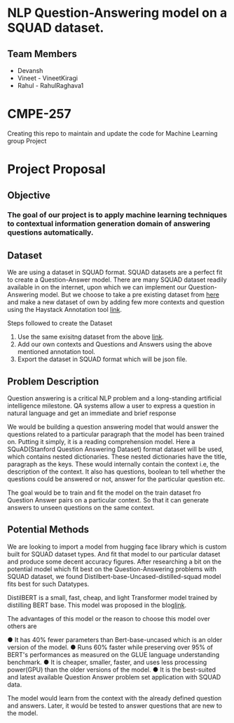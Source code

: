 # NLP Question-Answering model on a SQUAD dataset.
## Team Members
- Devansh
- Vineet - VineetKiragi
- Rahul - RahulRaghava1

# CMPE-257
Creating this repo to maintain and update the code for Machine Learning group Project

# Project Proposal

## Objective
### The goal of our project is to apply machine learning techniques to contextual information generation domain of answering questions automatically.

## Dataset
We are using a dataset in SQUAD format. SQUAD datasets are a perfect fit to create a Question-Answer model. There are many SQUAD dataset readily available in on the internet, upon which we can implement our Question-Answering model. But we choose to take a pre existing dataset from [here](https://github.com/rajpurkar/SQuAD-explorer/tree/master/dataset) and make a new dataset of own by adding few more contexts and question using the Haystack Annotation tool [link](https://www.deepset.ai/annotation-tool-for-labeling-datasets).

Steps followed to create the Dataset

1. Use the same exisitng dataset from the above [link](https://github.com/rajpurkar/SQuAD-explorer/tree/master/dataset).
2. Add our own contexts and Questions and Answers using the above mentioned annotation tool.
3. Export the dataset in SQUAD format which will be json file.
## Problem Description
Question answering is a critical NLP problem and a long-standing artificial intelligence milestone. QA systems allow a user to express a question in natural language and get an immediate and brief response

We would be building a question answering model that would answer the questions related to a particular paragraph that the model has been trained on. Putting it simply, it is a reading comprehension model. Here a SQuAD(Stanford Question Answering Dataset) format dataset will be used, which contains nested dictionaries. These nested dictionaries have the title, paragraph as the keys. These would internally contain the context i.e, the description of the context. It also has questions, boolean to tell whether the questions could be answered or not, answer for the particular question etc. 

The goal would be to train and fit the model on the train dataset fro Question Answer pairs on a particular context. So that it can generate answers to unseen questions on the same context.

## Potential Methods

We are looking to import a model from hugging face library  which is custom built for SQUAD dataset types. And fit that model to our particular dataset and produce some decent accuracy figures. After researching a bit on the potential model which fit best on the Question-Answering problems with SQUAD dataset, we found Distilbert-base-Uncased-distilled-squad model fits best for such Datatypes.

DistilBERT is a small, fast, cheap, and light Transformer model trained by distilling BERT base. This model was proposed in the blog[link](https://medium.com/huggingface/distilbert-8cf3380435b5).

The advantages of this model or the reason to choose this model over others are

● It has 40% fewer parameters than Bert-base-uncased which is an older version of the model.
● Runs 60% faster while preserving over 95% of BERT's performances as measured on the GLUE language understanding benchmark.
● It is cheaper, smaller, faster, and uses less processing power(GPU) than the older versions of the model.
● It is the best-suited and latest available Question Answer problem set application with SQUAD data.

The model would learn from the context with the already defined question and answers. Later, it would be tested to answer questions that are new to the model. 

